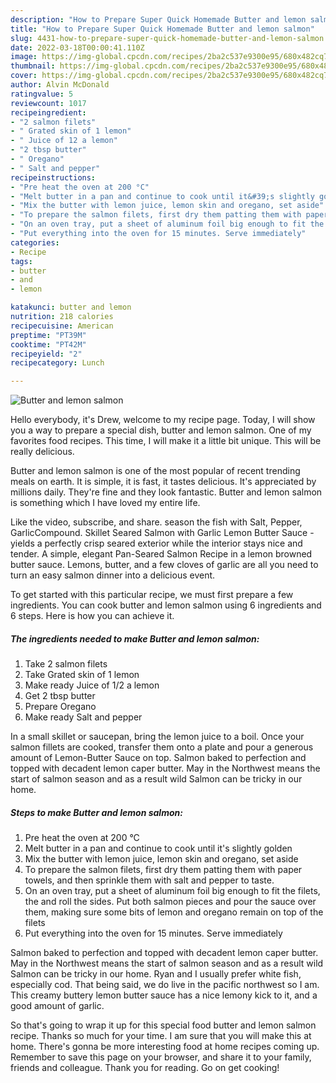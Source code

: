 ```yaml
---
description: "How to Prepare Super Quick Homemade Butter and lemon salmon"
title: "How to Prepare Super Quick Homemade Butter and lemon salmon"
slug: 4431-how-to-prepare-super-quick-homemade-butter-and-lemon-salmon
date: 2022-03-18T00:00:41.110Z
image: https://img-global.cpcdn.com/recipes/2ba2c537e9300e95/680x482cq70/butter-and-lemon-salmon-recipe-main-photo.jpg
thumbnail: https://img-global.cpcdn.com/recipes/2ba2c537e9300e95/680x482cq70/butter-and-lemon-salmon-recipe-main-photo.jpg
cover: https://img-global.cpcdn.com/recipes/2ba2c537e9300e95/680x482cq70/butter-and-lemon-salmon-recipe-main-photo.jpg
author: Alvin McDonald
ratingvalue: 5
reviewcount: 1017
recipeingredient:
- "2 salmon filets"
- " Grated skin of 1 lemon"
- " Juice of 12 a lemon"
- "2 tbsp butter"
- " Oregano"
- " Salt and pepper"
recipeinstructions:
- "Pre heat the oven at 200 °C"
- "Melt butter in a pan and continue to cook until it&#39;s slightly golden"
- "Mix the butter with lemon juice, lemon skin and oregano, set aside"
- "To prepare the salmon filets, first dry them patting them with paper towels, and then sprinkle them with salt and pepper to taste."
- "On an oven tray, put a sheet of aluminum foil big enough to fit the filets, the and roll the sides. Put both salmon pieces and pour the sauce over them, making sure some bits of lemon and oregano remain on top of the filets"
- "Put everything into the oven for 15 minutes. Serve immediately"
categories:
- Recipe
tags:
- butter
- and
- lemon

katakunci: butter and lemon 
nutrition: 218 calories
recipecuisine: American
preptime: "PT39M"
cooktime: "PT42M"
recipeyield: "2"
recipecategory: Lunch

---
```



![Butter and lemon salmon](https://img-global.cpcdn.com/recipes/2ba2c537e9300e95/680x482cq70/butter-and-lemon-salmon-recipe-main-photo.jpg)

Hello everybody, it's Drew, welcome to my recipe page. Today, I will show you a way to prepare a special dish, butter and lemon salmon. One of my favorites food recipes. This time, I will make it a little bit unique. This will be really delicious.

Butter and lemon salmon is one of the most popular of recent trending meals on earth. It is simple, it is fast, it tastes delicious. It's appreciated by millions daily. They're fine and they look fantastic. Butter and lemon salmon is something which I have loved my entire life.

Like the video, subscribe, and share. season the fish with Salt, Pepper, GarlicCompound. Skillet Seared Salmon with Garlic Lemon Butter Sauce - yields a perfectly crisp seared exterior while the interior stays nice and tender. A simple, elegant Pan-Seared Salmon Recipe in a lemon browned butter sauce. Lemons, butter, and a few cloves of garlic are all you need to turn an easy salmon dinner into a delicious event.


To get started with this particular recipe, we must first prepare a few ingredients. You can cook butter and lemon salmon using 6 ingredients and 6 steps. Here is how you can achieve it.

<!--inarticleads1-->

##### The ingredients needed to make Butter and lemon salmon:

1. Take 2 salmon filets
1. Take  Grated skin of 1 lemon
1. Make ready  Juice of 1/2 a lemon
1. Get 2 tbsp butter
1. Prepare  Oregano
1. Make ready  Salt and pepper


In a small skillet or saucepan, bring the lemon juice to a boil. Once your salmon fillets are cooked, transfer them onto a plate and pour a generous amount of Lemon-Butter Sauce on top. Salmon baked to perfection and topped with decadent lemon caper butter. May in the Northwest means the start of salmon season and as a result wild Salmon can be tricky in our home. 

<!--inarticleads2-->

##### Steps to make Butter and lemon salmon:

1. Pre heat the oven at 200 °C
1. Melt butter in a pan and continue to cook until it&#39;s slightly golden
1. Mix the butter with lemon juice, lemon skin and oregano, set aside
1. To prepare the salmon filets, first dry them patting them with paper towels, and then sprinkle them with salt and pepper to taste.
1. On an oven tray, put a sheet of aluminum foil big enough to fit the filets, the and roll the sides. Put both salmon pieces and pour the sauce over them, making sure some bits of lemon and oregano remain on top of the filets
1. Put everything into the oven for 15 minutes. Serve immediately


Salmon baked to perfection and topped with decadent lemon caper butter. May in the Northwest means the start of salmon season and as a result wild Salmon can be tricky in our home. Ryan and I usually prefer white fish, especially cod. That being said, we do live in the pacific northwest so I am. This creamy buttery lemon butter sauce has a nice lemony kick to it, and a good amount of garlic. 

So that's going to wrap it up for this special food butter and lemon salmon recipe. Thanks so much for your time. I am sure that you will make this at home. There's gonna be more interesting food at home recipes coming up. Remember to save this page on your browser, and share it to your family, friends and colleague. Thank you for reading. Go on get cooking!
